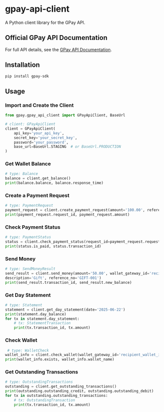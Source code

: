 # gpay-api-client

A Python client library for the GPay API.

## Official GPay API Documentation

For full API details, see the [GPay API Documentation](https://gpay.ly/banking/doc/index.html).

## Installation

```bash
pip install gpay-sdk
```

## Usage

### Import and Create the Client

```python
from gpay.gpay_api_client import GPayApiClient, BaseUrl

# client: GPayApiClient
client = GPayApiClient(
    api_key='your_api_key',
    secret_key='your_secret_key',
    password='your_password',
    base_url=BaseUrl.STAGING  # or BaseUrl.PRODUCTION
)
```

### Get Wallet Balance

```python
# type: Balance
balance = client.get_balance()  
print(balance.balance, balance.response_time)
```

### Create a Payment Request

```python
# type: PaymentRequest
payment_request = client.create_payment_request(amount='100.00', reference_no='INV-123', description='Invoice Payment')  
print(payment_request.request_id, payment_request.amount)
```

### Check Payment Status

```python
# type: PaymentStatus
status = client.check_payment_status(request_id=payment_request.request_id)  
print(status.is_paid, status.transaction_id)
```

### Send Money

```python
# type: SendMoneyResult
send_result = client.send_money(amount='50.00', wallet_gateway_id='recipient_wallet_id', 
description='Gift', reference_no='GIFT-001')  
print(send_result.transaction_id, send_result.new_balance)
```

### Get Day Statement

```python
# type: Statement
statement = client.get_day_statement(date='2025-06-22')  
print(statement.day_balance)
for tx in statement.day_statement:
    # tx: StatementTransaction
    print(tx.transaction_id, tx.amount)
```

### Check Wallet

```python
 # type: WalletCheck
wallet_info = client.check_wallet(wallet_gateway_id='recipient_wallet_id') 
print(wallet_info.exists, wallet_info.wallet_name)
```

### Get Outstanding Transactions

```python
# type: OutstandingTransactions
outstanding = client.get_outstanding_transactions()  
print(outstanding.outstanding_credit, outstanding.outstanding_debit)
for tx in outstanding.outstanding_transactions:
    # tx: OutstandingTransaction
    print(tx.transaction_id, tx.amount)
```
